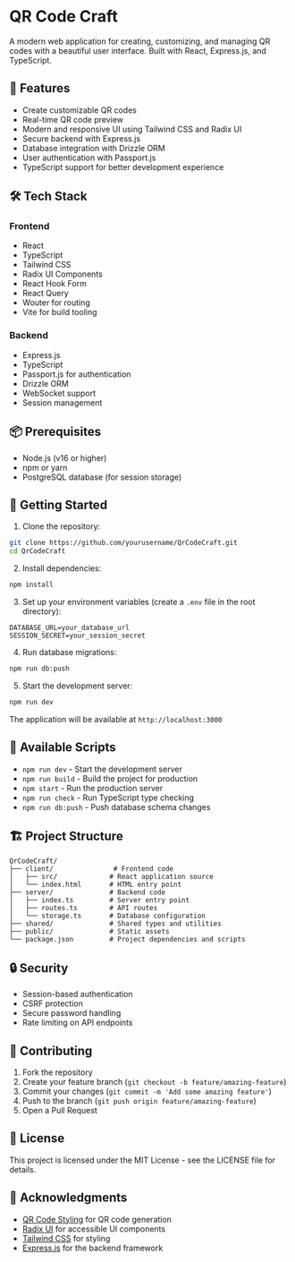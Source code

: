 # QR Code Craft

A modern web application for creating, customizing, and managing QR codes with a beautiful user interface. Built with React, Express.js, and TypeScript.

## 🚀 Features

- Create customizable QR codes
- Real-time QR code preview
- Modern and responsive UI using Tailwind CSS and Radix UI
- Secure backend with Express.js
- Database integration with Drizzle ORM
- User authentication with Passport.js
- TypeScript support for better development experience

## 🛠️ Tech Stack

### Frontend

- React
- TypeScript
- Tailwind CSS
- Radix UI Components
- React Hook Form
- React Query
- Wouter for routing
- Vite for build tooling

### Backend

- Express.js
- TypeScript
- Passport.js for authentication
- Drizzle ORM
- WebSocket support
- Session management

## 📦 Prerequisites

- Node.js (v16 or higher)
- npm or yarn
- PostgreSQL database (for session storage)

## 🚀 Getting Started

1. Clone the repository:

```bash
git clone https://github.com/yourusername/QrCodeCraft.git
cd QrCodeCraft
```

2. Install dependencies:

```bash
npm install
```

3. Set up your environment variables (create a `.env` file in the root directory):

```env
DATABASE_URL=your_database_url
SESSION_SECRET=your_session_secret
```

4. Run database migrations:

```bash
npm run db:push
```

5. Start the development server:

```bash
npm run dev
```

The application will be available at `http://localhost:3000`

## 📝 Available Scripts

- `npm run dev` - Start the development server
- `npm run build` - Build the project for production
- `npm start` - Run the production server
- `npm run check` - Run TypeScript type checking
- `npm run db:push` - Push database schema changes

## 🏗️ Project Structure

```
QrCodeCraft/
├── client/               # Frontend code
│   ├── src/             # React application source
│   └── index.html       # HTML entry point
├── server/              # Backend code
│   ├── index.ts         # Server entry point
│   ├── routes.ts        # API routes
│   └── storage.ts       # Database configuration
├── shared/              # Shared types and utilities
├── public/              # Static assets
└── package.json         # Project dependencies and scripts
```

## 🔒 Security

- Session-based authentication
- CSRF protection
- Secure password handling
- Rate limiting on API endpoints

## 🤝 Contributing

1. Fork the repository
2. Create your feature branch (`git checkout -b feature/amazing-feature`)
3. Commit your changes (`git commit -m 'Add some amazing feature'`)
4. Push to the branch (`git push origin feature/amazing-feature`)
5. Open a Pull Request

## 📄 License

This project is licensed under the MIT License - see the LICENSE file for details.

## 🙏 Acknowledgments

- [QR Code Styling](https://github.com/kozakdenys/qr-code-styling) for QR code generation
- [Radix UI](https://www.radix-ui.com/) for accessible UI components
- [Tailwind CSS](https://tailwindcss.com/) for styling
- [Express.js](https://expressjs.com/) for the backend framework
